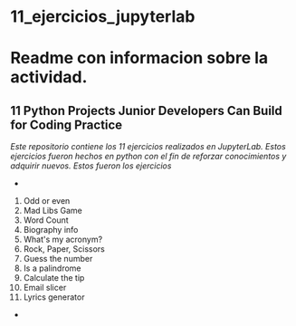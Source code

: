 # 11_ejercicios_jupyterlab

# **Readme con informacion sobre la actividad.**

## 11 Python Projects Junior Developers Can Build for Coding Practice

*Este repositorio contiene los 11 ejercicios realizados en JupyterLab. Estos ejercicios fueron hechos en python con el fin de reforzar conocimientos y adquirir nuevos.*
*Estos fueron los ejercicios*

*
1. Odd or even
2. Mad Libs Game
3. Word Count
4. Biography info
5. What's my acronym?
6. Rock, Paper, Scissors
7. Guess the number
8. Is a palindrome
9. Calculate the tip
10. Email slicer
11. Lyrics generator
*
